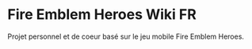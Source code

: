 # Fire Emblem Heroes Wiki FR

Projet personnel et de coeur basé sur le jeu mobile Fire Emblem Heroes.
